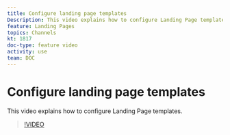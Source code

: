 ```yaml
---
title: Configure landing page templates
Description: This video explains how to configure Landing Page templates in Adobe Campaign Standard.
feature: Landing Pages
topics: Channels
kt: 1817
doc-type: feature video
activity: use
team: DOC
---
```

# Configure landing page templates

This video explains how to configure Landing Page templates.

>[!VIDEO](https://video.tv.adobe.com/v/25200/?quality=12)

